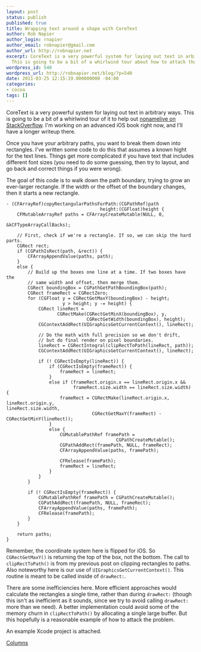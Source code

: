 ```yaml
---
layout: post
status: publish
published: true
title: Wrapping text around a shape with CoreText
author: Rob Napier
author_login: rnapier
author_email: robnapier@gmail.com
author_url: http://robnapier.net
excerpt: CoreText is a very powerful system for laying out text in arbitrary way.
  This is going to be a bit of a whirlwind tour about how to attack that with CTFramesetter.
wordpress_id: 540
wordpress_url: http://robnapier.net/blog/?p=540
date: 2011-03-25 12:15:19.000000000 -04:00
categories:
- cocoa
tags: []
---
```

CoreText is a very powerful system for laying out text in arbitrary ways. This is going to be a bit of a whirlwind tour of it to help out [nonamelive on StackOverflow](http://stackoverflow.com/questions/5284516/how-can-i-draw-image-with-text-wrapping-on-ios).</a> I'm working on an advanced iOS book right now, and I'll have a longer writeup there.
<!-- more -->

Once you have your arbitrary paths, you want to break them down into rectangles. I've written some code to do this that assumes a known hight for the text lines. Things get more complicated if you have text that includes different font sizes (you need to do some guessing, then try to layout, and go back and correct things if you were wrong).

The goal of this code is to walk down the path boundary, trying to grow an ever-larger rectangle. If the width or the offset of the boundary changes, then it starts a new rectangle.

    - (CFArrayRef)copyRectangularPathsForPath:(CGPathRef)path 
                                       height:(CGFloat)height {
		CFMutableArrayRef paths = CFArrayCreateMutable(NULL, 0, 
                                                       &kCFTypeArrayCallBacks);

		// First, check if we're a rectangle. If so, we can skip the hard parts.
		CGRect rect;
		if (CGPathIsRect(path, &rect)) {
			CFArrayAppendValue(paths, path);
		}
		else {
			// Build up the boxes one line at a time. If two boxes have the 
            // same width and offset, then merge them.
			CGRect boundingBox = CGPathGetPathBoundingBox(path);
			CGRect frameRect = CGRectZero;
			for (CGFloat y = CGRectGetMaxY(boundingBox) - height; 
                         y > height; y -= height) {
				CGRect lineRect =
                       CGRectMake(CGRectGetMinX(boundingBox), y, 
                                  CGRectGetWidth(boundingBox), height);
				CGContextAddRect(UIGraphicsGetCurrentContext(), lineRect);
				
                // Do the math with full precision so we don't drift, 
                // but do final render on pixel boundaries.
				lineRect = CGRectIntegral(clipRectToPath(lineRect, path));
				CGContextAddRect(UIGraphicsGetCurrentContext(), lineRect);

				if (! CGRectIsEmpty(lineRect)) {
					if (CGRectIsEmpty(frameRect)) {
						frameRect = lineRect;
					}
					else if (frameRect.origin.x == lineRect.origin.x && 
                             frameRect.size.width == lineRect.size.width) {
						frameRect = CGRectMake(lineRect.origin.x,                                                                                       											   lineRect.origin.y,                                                                                         											   lineRect.size.width, 
                                    CGRectGetMaxY(frameRect) - CGRectGetMinY(lineRect));
					}
					else {
						CGMutablePathRef framePath =
                                             CGPathCreateMutable();
						CGPathAddRect(framePath, NULL, frameRect);
						CFArrayAppendValue(paths, framePath);

						CFRelease(framePath);
						frameRect = lineRect;
					}
				}
			}
			
			if (! CGRectIsEmpty(frameRect))	{
				CGMutablePathRef framePath = CGPathCreateMutable();
				CGPathAddRect(framePath, NULL, frameRect);
				CFArrayAppendValue(paths, framePath);
				CFRelease(framePath);
			}			
		}

		return paths;
	}

Remember, the coordinate system here is flipped for iOS. So `CGRectGetMaxY()` is returning the top of the box, not the bottom. The call to `clipRectToPath()` is from my previous post on clipping rectangles to paths. Also noteworthy here is our use of `UIGraphicsGetCurrentContext()`. This routine is meant to be called inside of `drawRect:`.

There are some inefficiencies here. More efficient approaches would calculate the rectangles a single time, rather than during `drawRect:` (though this isn't as inefficient as it sounds, since we try to avoid calling `drawRect:` more than we need). A better implementation could avoid some of the memory churn in `clipRectToPath()` by allocating a single large buffer. But this hopefully is a reasonable example of how to attack the problem.

An example Xcode project is attached.

[Columns](https://github.com/rnapier/richtext-coretext/tree/master/Columns)
